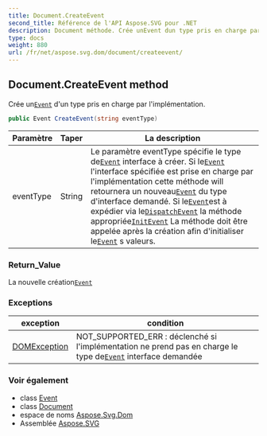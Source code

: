 ```yaml
---
title: Document.CreateEvent
second_title: Référence de l'API Aspose.SVG pour .NET
description: Document méthode. Crée unEvent dun type pris en charge par limplémentation.
type: docs
weight: 880
url: /fr/net/aspose.svg.dom/document/createevent/
---
```

## Document.CreateEvent method

Crée un[`Event`](../../../aspose.svg.dom.events/event/) d'un type pris en charge par l'implémentation.

```csharp
public Event CreateEvent(string eventType)
```

| Paramètre | Taper | La description |
| --- | --- | --- |
| eventType | String | Le paramètre eventType spécifie le type de[`Event`](../../../aspose.svg.dom.events/event/) interface à créer.  Si le[`Event`](../../../aspose.svg.dom.events/event/) l'interface spécifiée est prise en charge par l'implémentation cette méthode will retournera un nouveau[`Event`](../../../aspose.svg.dom.events/event/) du type d'interface demandé. Si le[`Event`](../../../aspose.svg.dom.events/event/)est à expédier via le[`DispatchEvent`](../../../aspose.svg.dom.events/ieventtarget/dispatchevent/) la méthode appropriée[`InitEvent`](../../../aspose.svg.dom.events/event/initevent/) La méthode doit être appelée après la création afin d'initialiser le[`Event`](../../../aspose.svg.dom.events/event/) s valeurs. |

### Return_Value

La nouvelle création[`Event`](../../../aspose.svg.dom.events/event/)

### Exceptions

| exception | condition |
| --- | --- |
| [DOMException](../../domexception/) | NOT_SUPPORTED_ERR : déclenché si l'implémentation ne prend pas en charge le type de[`Event`](../../../aspose.svg.dom.events/event/) interface demandée |

### Voir également

* class [Event](../../../aspose.svg.dom.events/event/)
* class [Document](../)
* espace de noms [Aspose.Svg.Dom](../../document/)
* Assemblée [Aspose.SVG](../../../)


